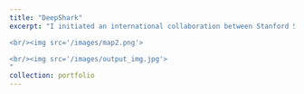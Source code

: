 ```yaml
---
title: "DeepShark"
excerpt: "I initiated an international collaboration between Stanford Student Robotics and Universidad de Costa Rica to automate analysis of drone imagery of sharks, rays, and turtles. We developed a pipeline to automatically detect large marine animals and compute key biometrics such as shark length, width, mass, and age. We were sponsored by the Stanford Doerr School of Sustainability and Parrot to lead a team of Stanford Students on a field mission to survey Santa Elena Bay, Costa Rica to survey endangered species (Pacific Nurse Sharks, Olive Ridley Turtles) and habitat (mangroves, reefs).

<br/><img src='/images/map2.png'>

<br/><img src='/images/output_img.jpg'>
"
collection: portfolio
---
```



